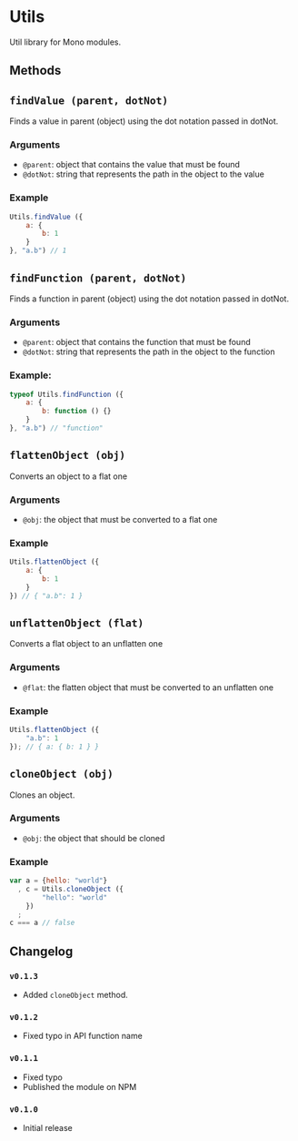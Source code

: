 Utils
=====

Util library for Mono modules.

## Methods

## `findValue (parent, dotNot)`
Finds a value in parent (object) using the dot notation passed in dotNot.

### Arguments
 - `@parent`: object that contains the value that must be found
 - `@dotNot`: string that represents the path in the object to the value

### Example

```js
Utils.findValue ({
    a: {
        b: 1
    }
}, "a.b") // 1
```

## `findFunction (parent, dotNot)`
Finds a function in parent (object) using the dot notation passed in dotNot.

### Arguments
 - `@parent`: object that contains the function that must be found
 - `@dotNot`: string that represents the path in the object to the function

### Example:

```js
typeof Utils.findFunction ({
    a: {
        b: function () {}
    }
}, "a.b") // "function"
```

## `flattenObject (obj)`
Converts an object to a flat one

### Arguments
 - `@obj`: the object that must be converted to a flat one

### Example
```js
Utils.flattenObject ({
    a: {
        b: 1
    }
}) // { "a.b": 1 }
```

## `unflattenObject (flat)`
Converts a flat object to an unflatten one

### Arguments
 - `@flat`: the flatten object that must be converted to an unflatten one

### Example

```js
Utils.flattenObject ({
    "a.b": 1
}); // { a: { b: 1 } }
```

## `cloneObject (obj)`
Clones an object.

### Arguments
 - `@obj`: the object that should be cloned

### Example

```js
var a = {hello: "world"}
  , c = Utils.cloneObject ({
        "hello": "world"
    })
  ;
c === a // false
```
## Changelog

### `v0.1.3`
 - Added `cloneObject` method.

### `v0.1.2`
 - Fixed typo in API function name

### `v0.1.1`
 - Fixed typo
 - Published the module on NPM

### `v0.1.0`
 - Initial release
